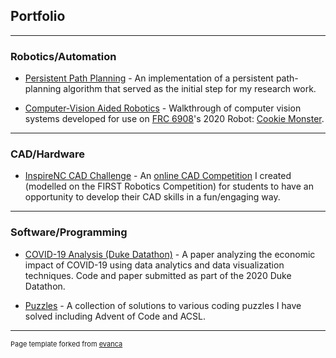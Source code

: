 ## Portfolio

---

### Robotics/Automation

- [Persistent Path Planning](/persistentPlanning.md) -
An implementation of a persistent path-planning algorithm that served as the initial step for my research work.

- [Computer-Vision Aided Robotics](/cvAidedRobotics.md) -
Walkthrough of computer vision systems developed for use on [FRC 6908](https://inspirenc.us/frc-6908-infuzed)'s 2020 Robot: [Cookie Monster](https://www.thebluealliance.com/team/6908/2020).


<!-- TODO: Create and include RC Car page -->
<!-- - [Remote Control Car](https://github.com/kmgovind) -
Simple bluetooth-controlled car built using an arduino and scrap wood for a 10th grade physics project. Includes custom CLI controller for vehicle. -->

---

### CAD/Hardware

<!-- TODO: Update CAD section -->
- <a href="https://inspirenc.us/inspirenc-cad-challenge" target="_blank">InspireNC CAD Challenge</a> -
An <a href="https://inspirenc.us/inspirenc-cad-challenge" target="_blank">online CAD Competition</a> I created (modelled on the FIRST Robotics Competition) for students to have an opportunity to develop their CAD skills in a fun/engaging way.


<!-- - [Robot in 3 Days (2021)](https://github.com/kmgovind) - 
Robot I designed for the 2021 Robot in 3 Days challenge as a member of [Full Moon Robotics](https://fullmoonrobotics.org/).

- [F4 CAD Challenge](https://github.com/kmgovind) - 
Robots I designed for various iterations of the F4 CADathon. -->

---

### Software/Programming

- <a href="https://github.com/kmgovind/duke-datathon-2020" target="_blank">COVID-19 Analysis (Duke Datathon)</a> - 
A paper analyzing the economic impact of COVID-19 using data analytics and data visualization techniques. Code and paper submitted as part of the 2020 Duke Datathon.


- <a href="https://github.com/kmgovind/programming-problems" target="_blank">Puzzles</a> - 
A collection of solutions to various coding puzzles I have solved including Advent of Code and ACSL.




---
<p style="font-size:11px">Page template forked from <a href="https://github.com/evanca/quick-portfolio">evanca</a></p>
<!-- Remove above link if you don't want to attibute -->
